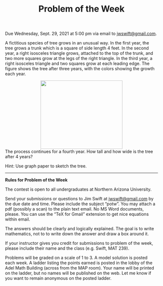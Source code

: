 ﻿---
layout: page
title: Problem of the Week
---

Due Wednesday, Sept. 29, 2021 at 5:00 pm via email to 
<a href="mailto:jwswift@gmail.com?subject=potw" target="_blank">jwswift@gmail.com</a>.
<p>
A fictitious species of tree grows in an unusual way.  In the first year, 
the tree grows a trunk which is a square of side length 4 feet.
In the second year, a right isosceles triangle grows, attached to the top of the trunk, and two more squares
grow at the legs of the right triangle.  In the third year, a right isosceles triangle and two squares grow at each leading
edge.  The figure shows the tree after three years, with the colors showing the growth each year.
<center>
<!--  this following line did not work.  I did something tricky for the first week, but I edited it because it
did not work in the archives.
<img src = "files/images/2021-09-29.png" style="width:180px;height:151">
-->
<img src = "https://naumathstat.github.io/problem-of-the-week/files/images/2021-09-29.png" style="width:270px;height:226">
</center>
The process continues for a fourth year.  How tall and how wide is the tree after 4 years?
</p><p>
Hint: Use graph paper to sketch the tree.
<hr>
<b>Rules for Problem of the Week</b>
<p>
The contest is open to all undergraduates at Northern Arizona University.
<p>
Send your submissions or questions to Jim Swift at
<a href="mailto:jwswift@gmail.com?subject=potw" target="_blank">jwswift@gmail.com</a> by the due date and time.
Please include the subject &ldquo;potw&rdquo;.
You may attach a pdf (possibly a scan) to the plain text email.  No MS Word documents, please.
You can use the &ldquo;TeX for Gmail&rdquo; extension to get nice equations within email.
<p>The answers should be clearly and logically explained.  The goal is to write mathematics, not to
 to write down the answer and draw a box around it.
</p>
<p>
	If your instructor gives you credit for submissions to problem of the week, please include their name
	and the class  (e.g. Swift, MAT 239).
</p><p>
	Problems will be graded on a scale of 1 to 3.  A model solution is posted each week.
	A ladder listing the points earned is posted in the lobby of the Adel Math Building 
	(across from the MAP room).  Your name will be printed on the ladder, but no names will be published on the web.
	Let me know if you want to remain anonymous on the posted ladder.
</p>
